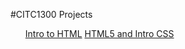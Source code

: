 #CITC1300 Projects

<ul>
<a href="CITC1300/index.html" target="blank">Intro to HTML</a>
<a href="./HTML5CSSWeek2/index.html" target="blank">HTML5 and Intro CSS</a>
</ul>